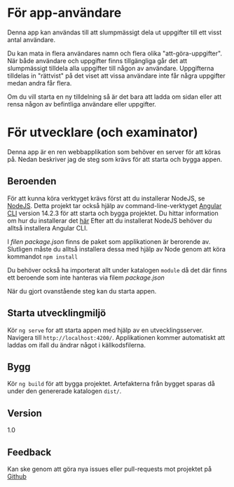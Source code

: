 # För app-användare

Denna app kan användas till att slumpmässigt dela ut uppgifter till ett visst antal användare.

Du kan mata in flera användares namn och flera olika "att-göra-uppgifter". När både användare och uppgifter finns tillgängliga går det att slumpmässigt tilldela alla uppgifter till någon av användare. Uppgifterna tilldelas in "rättvist" på det viset att vissa användare inte får några uppgifter medan andra får flera.

Om du vill starta en ny tilldelning så är det bara att ladda om sidan eller att rensa någon av befintliga användare eller uppgifter.

# För utvecklare (och examinator)

Denna app är en ren webbapplikation som behöver en server för att köras på.
Nedan beskriver jag de steg som krävs för att starta och bygga appen.

## Beroenden

För att kunna köra verktyget krävs först att du installerar NodeJS, se [NodeJS](https://nodejs.org/en/). Detta projekt tar också hjälp av command-line-verktyget [Angular CLI](https://github.com/angular/angular-cli) version 14.2.3 för att starta och bygga projektet. Du hittar information om hur du installerar det [här](https://angular.io/guide/setup-local) Efter att du installerat NodeJS behöver du alltså installera Angular CLI.

I _filen package.json_ finns de paket som applikationen är berorende av. Slutligen måste du alltså installera dessa med hjälp av Node genom att köra kommandot `npm install`

Du behöver också ha importerat allt under katalogen `module` då det där finns ett beroende som inte hanteras via filem _package.json_

När du gjort ovanstående steg kan du starta appen.

## Starta utvecklingmiljö

Kör `ng serve` for att starta appen med hjälp av en utvecklingsserver. Navigera till `http://localhost:4200/`. Applikationen kommer automatiskt att laddas om ifall du ändrar något i källkodsfilerna.

## Bygg

Kör `ng build` för att bygga projektet. Artefakterna från bygget sparas då under den genererade katalogen `dist/`.

## Version

1.0

## Feedback

Kan ske genom att göra nya issues eller pull-requests mot projektet på [Github](https://github.com/matthihat/1dv610_lab02)
